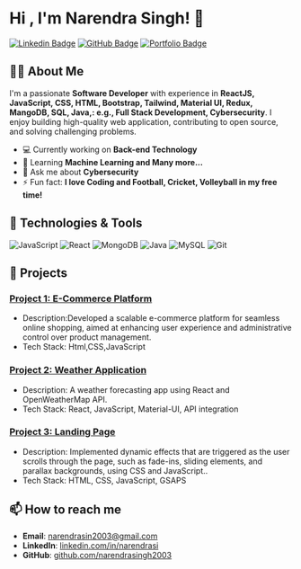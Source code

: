 # Hi , I'm Narendra Singh! 👋

[![Linkedin Badge](https://img.shields.io/badge/-LinkedIn-blue?style=flat-square&logo=Linkedin&logoColor=white&link=https://www.linkedin.com/in/yourprofile)](https://www.linkedin.com/in/narendrasi)
[![GitHub Badge](https://img.shields.io/badge/-GitHub-black?style=flat-square&logo=github&logoColor=white&link=https://github.com/yourusername)](https://github.com/NarendraSingh2003)
[![Portfolio Badge](https://img.shields.io/badge/Portfolio-Visit-yellow?style=flat-square&link=https://yourportfolio.com)](https://narendrasingh2003.github.io/Portfolio/)

## 👨‍💻 About Me

I'm a passionate **Software Developer** with experience in **ReactJS, JavaScript, CSS, HTML, Bootstrap, Tailwind, Material UI, Redux, MangoDB, SQL, Java,: e.g., Full Stack Development, Cybersecurity**. I enjoy building high-quality web application, contributing to open source, and solving challenging problems.

- 💻 Currently working on **Back-end Technology**
- 🌱 Learning **Machine Learning and Many more...**
- 💬 Ask me about **Cybersecurity**
- ⚡ Fun fact: **I love Coding and Football, Cricket, Volleyball in my free time!**

## 🔧 Technologies & Tools

![JavaScript](https://img.shields.io/badge/-JavaScript-black?style=flat-square&logo=javascript)
![React](https://img.shields.io/badge/-React-blue?style=flat-square&logo=react)
![MongoDB](https://img.shields.io/badge/-MongoDB-lightgreen?style=flat-square&logo=mongodb)
![Java](https://img.shields.io/badge/-Java-orange?style=flat-square&logo=java)
![MySQL](https://img.shields.io/badge/-MySQL-blue?style=flat-square&logo=mysql)
![Git](https://img.shields.io/badge/-Git-black?style=flat-square&logo=git)

## 🚀 Projects

### [Project 1: E-Commerce Platform](https://narendrasingh2003.github.io/E-commercepage/)
- Description:Developed a scalable e-commerce platform for seamless online shopping, aimed at enhancing user experience and administrative control over product management.
- Tech Stack: Html,CSS,JavaScript

### [Project 2: Weather Application](https://weather-app-mauve-gamma-76.vercel.app/)
- Description: A weather forecasting app using React and OpenWeatherMap API.
- Tech Stack: React, JavaScript,  Material-UI, API integration

### [Project 3: Landing Page](https://narendrasingh2003.github.io/GoodTwo/)
- Description: Implemented dynamic effects that are triggered as the user scrolls through the page, such as fade-ins, sliding elements, and parallax backgrounds, using CSS and JavaScript..
- Tech Stack: HTML, CSS, JavaScript, GSAPS

## 📫 How to reach me

- **Email**: [narendrasin2003@gmail.com](narendrasin2003@gmail.com)
- **LinkedIn**: [linkedin.com/in/narendrasi](https://www.linkedin.com/in/narendrasi)
- **GitHub**: [github.com/narendrasingh2003](https://github.com/narendrasingh2003)

